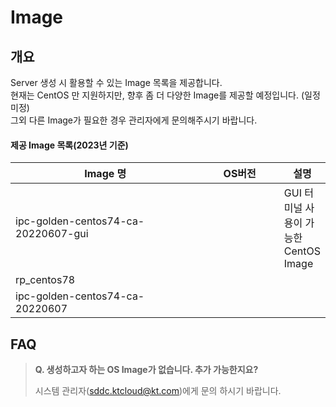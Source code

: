 # Image

## 개요

Server 생성 시 활용할 수 있는 Image 목록을 제공합니다. \
현재는 CentOS 만 지원하지만, 향후 좀 더 다양한 Image를 제공할 예정입니다. (일정 미정)\
그외 다른 Image가 필요한 경우 관리자에게 문의해주시기 바랍니다.

#### 제공 Image 목록(2023년 기준)

<table><thead><tr><th width="289.3333333333333">Image 명</th><th width="111">OS버전</th><th>설명</th></tr></thead><tbody><tr><td>ipc-golden-centos74-ca-20220607-gui</td><td></td><td>GUI 터미널 사용이 가능한 CentOS Image</td></tr><tr><td>rp_centos78</td><td></td><td></td></tr><tr><td>ipc-golden-centos74-ca-20220607</td><td></td><td></td></tr></tbody></table>



## FAQ

> **Q. 생성하고자 하는 OS Image가 없습니다. 추가 가능한지요?**
>
> 시스템 관리자(sddc.ktcloud@kt.com)에게 문의 하시기 바랍니다.
